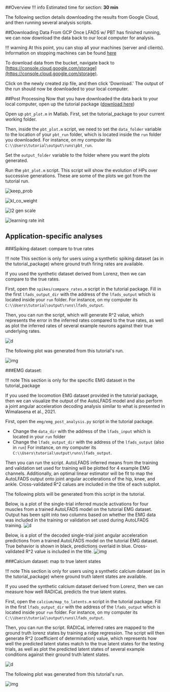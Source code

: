 ##Overview
!!! info
    Estimated time for section: **30 min**

The following section details downloading the results from Google Cloud, and then running several analysis scripts.

##Downloading Data From GCP
Once LFADS w/ PBT has finished running, we can now download the data back to our local computer for analysis.

!!! warning
    At this point, you can stop all your machines (server and clients). Information on stopping machines can be found [here](https://snel-repo.github.io/autolfads/setupAddInfo/#stopping-starting-vms) 

To download data from the bucket, navigate back to [https://console.cloud.google.com/storage](https://console.cloud.google.com/storage).

Click on the newly created zip file, and then click 'Download.' The output of the run should now be downloaded to your local computer.

##Post Processing 
Now that you have downloaded the data back to your local computer, open up the tutorial package ([download here](files/tutorial_package.zip))

Open up `pbt_plot.m` in Matlab. First, set the tutorial_package to your current working folder. 

Then, inside the `pbt_plot.m` script, we need to set the `data_folder` variable to the location of your `pbt_run` folder, which is located inside the `run` folder you downloaded. For instance, on my computer its `C:\\Users\tutorial\output\runs\pbt_run`.

Set the `output_folder` variable to the folder where you want the plots generated. 

Run the `pbt_plot.m` script. This script will show the evolution of HPs over successive generations. These are some of the plots we got from the tutorial run. 

![keep_prob](img/keep_prob.png)

![kl_co_weight](img/kl_ic_weight.png)

![l2 gen scale](img/l2_gen_scale.png)

![learning rate init](img/learning_rate_init.png)

## Application-specific analyses

###Spiking dataset: compare to true rates

!!! note
    This section is only for users using a synthetic spiking dataset (as in the tutorial_package) where ground truth firing rates are available. 

If you used the synthetic dataset derived from Lorenz, then we can compare to the true rates.

First, open the `spikes/compare_rates.m` script in the tutorial package. Fill in the first `lfads_output_dir` with the address of the `lfads_output` which is located inside your `run` folder. For instance, on my computer its `C:\\Users\tutorial\output\runs\lfads_output`.

Then, you can run the script, which will generate R^2 value, which represents the error in the inferred rates compared to the true rates, as well as plot the inferred rates of several example neurons against their true underlying rates.

![d](img/r2_output.PNG)

The following plot was generated from this tutorial's run.

![img](img/compare_rates_output.PNG)

###EMG dataset:

!!! note
    This section is only for the specific EMG dataset in the tutorial_package 

If you used the locomotion EMG dataset provided in the tutorial package, then we can visualize the output of the AutoLFADS model and also perform a joint angular acceleration decoding analysis similar to what is presented in Wimalasena et al., 2021. 

First, open the `emg/emg_post_analysis.py` script in the tutorial package. 
- Change the `data_dir` with the address of the `lfads_input` which is located in your `run` folder 
- Change the `lfads_output_dir` with the address of the `lfads_output` (also in `run`)
For instance, on my computer its `C:\\Users\tutorial\output\runs\lfads_output`.

Then you can run the script. AutoLFADS inferred means from the training and validation set used for training will be plotted for 4 example EMG channels. Additionally, an optimal linear estimator will be fit to map the AutoLFADS output onto joint angular accelerations of the hip, knee, and ankle. Cross-validated R^2 calues are included in the title of each subplot. 

The following plots will be generated from this script in the tutorial. 

Below, is a plot of the single-trial inferred muscle activations for four muscles from a trained AutoLFADS model on the tutorial EMG dataset. Output has been split into two columns based on whether the EMG data was included in the training or validation set used during AutoLFADS training. 
![d](img/autolfads_emg_output.png)

Below, is a plot of the decoded single-trial joint angular acceleration predictions from a trained AutoLFADS model on the tutorial EMG dataset. True behavior is shown in black, predictions overlaid in blue. Cross-validated R^2 value is included in the title.
![img](img/autolfads_emg_jointacc_predictions.png)

###Calcium dataset: map to true latent states

!!! note
    This section is only for users using a synthetic calcium dataset (as in the tutorial_package) where ground truth latent states are available. 

If you used the synthetic calcium dataset derived from Lorenz, then we can measure how well RADICaL predicts the true latent states.

First, open the `calcium/map_to_latents.m` script in the tutorial package. Fill in the first `lfads_output_dir` with the address of the `lfads_output` which is located inside your `run` folder. For instance, on my computer its `C:\\Users\tutorial\output\runs\lfads_output`.

Then, you can run the script. RADICaL inferred rates are mapped to the ground truth lorenz states by training a ridge regression. The script will then generate R^2 (coefficient of determination) value, which represents how well the predicted latent states match to the true latent states for the testing trials, as well as plot the predicted latent states of several example conditions against their ground truth latent states.

![d](img/cal_r2_output.PNG)

The following plot was generated from this tutorial's run.

![img](img/compare_latents.PNG) 
